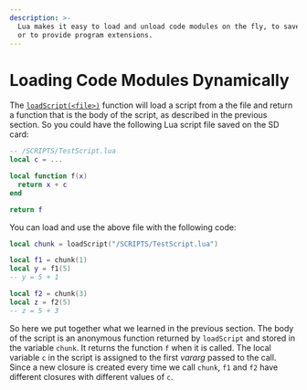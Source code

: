 ```yaml
---
description: >-
  Lua makes it easy to load and unload code modules on the fly, to save memory
  or to provide program extensions.
---
```


# Loading Code Modules Dynamically

The [`loadScript(<file>)`](../part_iii_-_opentx_lua_api_reference/general-functions-less-than-greater-than-luadoc-begin-general/loadscript.md) function will load a script from a the file and return a function that is the body of the script, as described in the previous section. So you could have the following Lua script file saved on the SD card:

```lua
-- /SCRIPTS/TestScript.lua
local c = ...

local function f(x)
  return x + c
end

return f
```

You can load and use the above file with the following code:

```lua
local chunk = loadScript("/SCRIPTS/TestScript.lua")

local f1 = chunk(1)
local y = f1(5)
-- y = 5 + 1

local f2 = chunk(3)
local z = f2(5)
-- z = 5 + 3
```

So here we put together what we learned in the previous section. The body of the script is an anonymous function returned by `loadScript` and stored in the variable `chunk`.  It returns the function `f` when it is called. The local variable `c` in the script is assigned to the first _vararg_ passed to the call.  Since a new closure is created every time we call `chunk`, `f1` and `f2` have different closures with different values of `c`.

